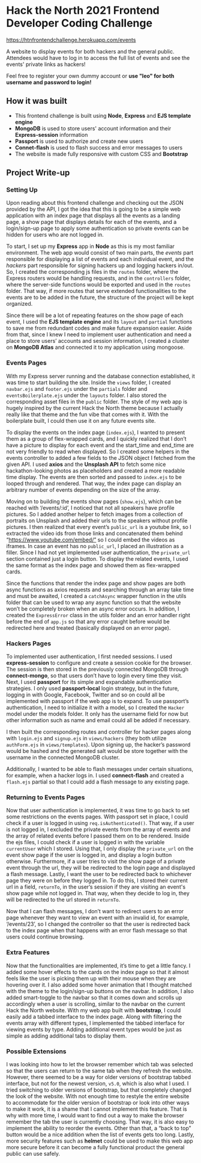 # Hack the North 2021 Frontend Developer Coding Challenge

https://htnfrontendchallenge.herokuapp.com/events

A website to display events for both hackers and the general public. Attendees would have to log in to access the full list of events and see the events' private links as hackers! 

Feel free to register your own dummy account or **use "leo" for both username and password to login!**

## How it was built

* This frontend challenge is built using **Node**, **Express** and **EJS template engine**
* **MongoDB** is used to store users' account information and their **Express-session** information
* **Passport** is used to authorize and create new users
* **Connet-flash** is used to flash success and error messages to users
* The website is made fully responsive with custom CSS and **Bootstrap**


## Project Write-up

### Setting Up

Upon reading about this frontend challenge and checking out the JSON provided by the API, I got the idea that this is going to be a simple web application with an index page that displays all the events as a landing page, a show page that displays details for each of the events, and a login/sign-up page to apply some authentication so private events can be hidden for users who are not logged in.

To start, I set up my **Express** app in **Node** as this is my most familiar environment. The web app would consist of two main parts, the *events* part responsible for displaying a list of events and each individual event, and the *hackers* part responsible for signing hackers up and logging hackers in/out. So, I created the corresponding js files in the `routes` folder, where the Express routers would be handling requests, and in the `controllers` folder, where the server-side functions would be exported and used in the `routes` folder. That way, if more routes that serve extended functionalities to the events are to be added in the future, the structure of the project will be kept organized. 

Since there will be a lot of repeating features on the show page of each event, I used the **EJS template engine** and its `layout` and `partial` functions to save me from redundant codes and make future expansion easier. Aside from that, since I knew I need to implement user authentication and need a place to store users’ accounts and session information, I created a cluster on **MongoDB Atlas** and connected it to my application using mongoose.


### Events Pages

With my Express server running and the database connection established, it was time to start building the site. Inside the `views` folder, I created `navbar.ejs` and `footer.ejs` under the `partials` folder and `eventsBoilerplate.ejs` under the `layouts` folder. I also stored the corresponding asset files in the `public` folder. The style of my web app is hugely inspired by the current Hack the North theme because I actually really like that theme and the fun vibe that comes with it. With the boilerplate built, I could then use it on any future events site. 

To display the events on the index page (`index.ejs`), I wanted to present them as a group of flex-wrapped cards, and I quickly realized that I don’t have a picture to display for each event and the start_time and end_time are not very friendly to read when displayed. So I created some helpers in the events controller to added a few fields to the JSON object I fetched from the given API. I used **axios** and the **Unsplash API** to fetch some nice hackathon-looking photos as placeholders and created a more readable time display. The events are then sorted and passed to `index.ejs` to be looped through and rendered. That way, the index page can display an arbitrary number of events depending on the size of the array. 

Moving on to building the events show pages (`show.ejs`), which can be reached with ‘/events/:id’, I noticed that not all speakers have profile pictures. So I added another helper to fetch images from a collection of portraits on Unsplash and added their urls to the speakers without profile pictures. I then realized that every event’s `public_url` is a youtube link, so I extracted the video ids from those links and concatenated them behind “https://www.youtube.com/embed/” so I could embed the videos as iframes. In case an event has no `public_url`, I placed an illustration as a filler. Since I had not yet implemented user authentication, the `private_url` section contained just a login button. To display the related events, I used the same format as the index page and showed them as flex-wrapped cards. 

Since the functions that render the index page and show pages are both async functions as axios requests and searching through an array take time and must be awaited, I created a `catchAsync` wrapper function in the utils folder that can be used to wrap any async function so that the website won’t be completely broken when an async error occurs. In addition, I created the `ExpressError` class in the utils folder and an error handler right before the end of `app.js` so that any error caught before would be redirected here and treated (basically displayed on an error page). 


### Hackers Pages

To implemented user authentication, I first needed sessions. I used **express-session** to configure and create a session cookie for the browser. The session is then stored in the previously connected MongoDB through **connect-mongo**, so that users don’t have to login every time they visit. Next, I used **passport** for its simple and expandable authentication strategies. I only used **passport-local** login strategy, but in the future, logging in with Google, Facebook, Twitter and so on could all be implemented with passport if the web app is to expand. To use passport’s authentication, I need to initialize it with a model, so I created the `Hacker` model under the models folder. It only has the username field for now but other information such as name and email could all be added if necessary. 

I then built the corresponding routes and controller for hacker pages along with `login.ejs` and `signup.ejs` in `views/hackers` (they both utilize `authForm.ejs` in `views/templates`). Upon signing up, the hacker’s password would be hashed and the generated salt would be store together with the username in the connected MongoDB cluster.

Additionally, I wanted to be able to flash messages under certain situations, for example, when a hacker logs in. I used **connect-flash** and created a `flash.ejs` partial so that I could add a flash message to any existing page.


### Returning to Events Pages

Now that user authentication is implemented, it was time to go back to set some restrictions on the events pages. With passport set in place, I could check if a user is logged in using `req.isAuthenticated()`. That way, if a user is not logged in, I excluded the private events from the array of events and the array of related events before I passed them on to be rendered. Inside the ejs files, I could check if a user is logged in with the variable `currentUser` which I stored. Using that, I only display the `private_url` on the event show page if the user is logged in, and display a login button otherwise. Furthermore, if a user tries to visit the show page of a private event through the url, they will be redirected to the login page and displayed a flash message. Lastly, I want the user to be redirected back to whichever page they were on before they logged in. To do this, I stored their current url in a field, `returnTo`, in the user’s session if they are visiting an event's show page while not logged in. That way, when they decide to log in, they will be redirected to the url stored in `returnTo`.

Now that I can flash messages, I don’t want to redirect users to an error page whenever they want to view an event with an invalid id, for example, ‘/events/23’, so I changed the controller so that the user is redirected back to the index page when that happens with an error flash message so that users could continue browsing.


### Extra Features

Now that the functionalities are implemented, it’s time to get a little fancy. I added some hover effects to the cards on the index page so that it almost feels like the user is picking them up with their mouse when they are hovering over it. I also added some hover animation that I thought matched with the theme to the login/sign-up buttons on the navbar. In addition, I also added smart-toggle to the navbar so that it comes down and scrolls up accordingly when a user is scrolling, similar to the navbar on the current Hack the North website. With my web app built with **bootstrap**, I could easily add a tabbed interface to the index page. Along with filtering the events array with different types, I implemented the tabbed interface for viewing events by type. Adding additional event types would be just as simple as adding additional tabs to display them. 


### Possible Extensions

I was looking into how to let the browser remember which tab was selected so that the users can return to the same tab when they refresh the website. However, there seemed to be a way for older versions of bootstrap tabbed interface, but not for the newest version, `v5.0`, which is also what I used. I tried switching to older versions of bootstrap, but that completely changed the look of the website. With not enough time to restyle the entire website to accommodate for the older version of bootstrap or look into other ways to make it work, it is a shame that I cannot implement this feature. That is why with more time, I would want to find out a way to make the browser remember the tab the user is currently choosing. That way, it is also easy to implement the ability to reorder the events. Other than that, a “back to top” button would be a nice addition when the list of events gets too long. Lastly, more security features such as **helmet** could be used to make this web app more secure before it can become a fully functional product the general public can use safely.
